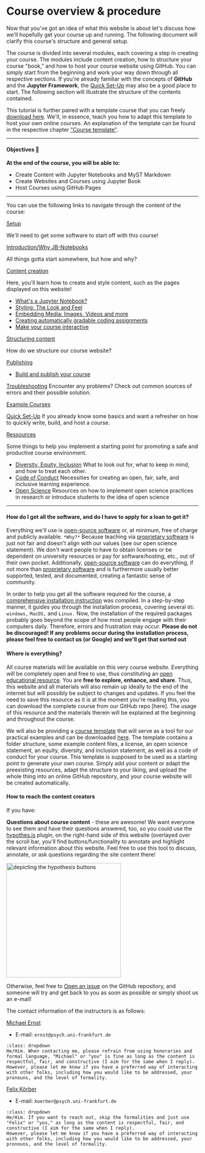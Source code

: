 # Course overview & procedure

Now that you've got an idea of what this website is about let's discuss how we'll hopefully get your course up and running. The following document will clarify this course's structure and general setup.

The course is divided into several modules, each covering a step in creating your course. The modules include content creation, how to structure your course "book," and how to host your course website using GitHub. You can simply start from the beginning and work your way down through all respective sections. If you're already familiar with the concepts of **GitHub** and the **Jupyter Framework**, the [Quick Set-Up](./10min.ipynb) may also be a good place to start.
The following section will illustrate the structure of the contents contained.

This tutorial is further paired with a template course that you can freely [download here](https://github.com/M-earnest/course_template_diler/archive/refs/heads/master.zip). We'll, in essence, teach you how to adapt this template to host your own online courses. An explanation of the template can be found in the respective chapter ["Course template"](https://felixkoerber.github.io/jb/course_template.html).

___

#### Objectives 📍

**At the end of the course, you will be able to:**

* Create Content with Jupyter Notebooks and MyST Markdown
* Create Websites and Courses using Jupyter Book
* Host Courses using GitHub Pages
___

You can use the following links to navigate through the content of the course:

[Setup](./setup/setup.ipynb)

We'll need to get some software to start off with this course! 

[Introduction/Why JB-Notebooks](./intro/whyjb.ipynb)

All things gotta start somewhere, but how and why?

[Content creation](./tutorialcontent/writing.ipynb)

Here, you'll learn how to create and style content, such as the pages displayed on this website!

- [What's a Jupyter Notebook?](.tutorialcontent/writing/cells)
- [Styling: The Look and Feel](./tutorialcontent/writing/styling)
- [Embedding Media: Images, Videos and more](./tutorialcontent/writing/media)
- [Creating automatically gradable coding assignments](./tutorialcontent/writing/nbgrader)
- [Make your course interactive](https://felixkoerber.github.io/jb/tutorialcontent/writing/interactive.html)


[Structuring content](./tutorialcontent/structure)

How do we structure our course website?

[Publishing](./tutorialcontent/publishing/publishing)
- [Build and publish your course](./tutorialcontent/publishing/account)

[Troubleshooting](./tutorialcontent/troubleshooting)
Encounter any problems? Check out common sources of errors and their possible solution.

[Example Courses](./intro/demo)

[Quick Set-Up](./10min.ipynb)
If you already know some basics and want a refresher on how to quickly write, build, and host a course. 

[Ressources](./ressources/info)

Some things to help you implement a starting point for promoting a safe and productive course environment. 

- [Diversity, Equity, Inclusion](https://m-earnest.github.io/Python_for_Psychologists_Winter2022/questionnaires.html)
    What to look out for, what to keep in mind, and how to treat each other.
- [Code of Conduct](https://m-earnest.github.io/Python_for_Psychologists_Winter2022/CoC.html)
    Necessities for creating an open, fair, safe, and inclusive learning experience.
- [Open Science](./openscience/openscience)
    Resources on how to implement open science practices in research or introduce students to the idea of open science
___

#### How do I get all the software, and do I have to apply for a loan to get it?

Everything we'll use is [open-source software](https://en.wikipedia.org/wiki/Open-source_software) or, at minimum, free of charge and publicly available. 
`*Why?*` Because teaching via [proprietary software](https://en.wikipedia.org/wiki/Proprietary_software) is just not fair and doesn't align with our values (see our open science statement). We don't want people to have to obtain licenses or be dependent on university resources or pay for software/hosting, etc., out of their own pocket. Additionally, [open-source software](https://en.wikipedia.org/wiki/Open-source_software) can do everything, if not more than [proprietary software](https://en.wikipedia.org/wiki/Proprietary_software) and is furthermore usually better supported, tested, and documented, creating a fantastic sense of community. 

In order to help you get all the software required for the course, a [comprehensive installation instruction](./setup/setup.ipynb) was compiled. In a step-by-step manner, it guides you through the installation process, covering several `OS`: `windows,` `MacOS,` and `Linux.` Now, the installation of the required packages probably goes beyond the scope of how most people engage with their computers daily. Therefore, errors and frustration may occur.
 **Please do not be discouraged! If any problems occur during the installation process, please feel free to contact us (or Google) and we'll get that sorted out**


#### Where is everything?

All course materials will be available on this very course website. Everything will be completely open and free to use, thus constituting an [open educational resource](https://en.wikipedia.org/wiki/Open_educational_resources). You are **free to explore, enhance, and share**. Thus, this website and all materials will also remain up ideally to the end of the internet but will possibly be subject to changes and updates. If you feel the need to save this resource as it is at the moment you're reading this, you can download the complete course from our GitHub repo [here]. The usage of this resource and the materials therein will be explained at the beginning and throughout the course.

We will also be providing a [course template](https://github.com/M-earnest/course_template_diler) that will serve as a tool for our practical examples and can be downloaded [here](https://github.com/M-earnest/course_template_diler/archive/refs/heads/master.zip). The template contains a folder structure, some example content files, a license, an open science statement, an equity, diversity, and inclusion statement, as well as a code of conduct for your course.
This template is supposed to be used as a starting point to generate your own course. Simply add your content or adapt the preexisting resources, adapt the structure to your liking, and upload the whole thing into an online GitHub repository, and your course website will be created automatically.


#### How to reach the content creators

If you have:

**Questions about course content** - these are awesome! We want everyone to see them and have their questions answered, too, so you could use the [hypothes.is](https://web.hypothes.is/) plugin, on the right-hand side of this website (overlayed over the scroll bar, you'll find buttons/functionality to annotate and highlight relevant information about this website. Feel free to use this tool to discuss, annotate, or ask questions regarding the site content there!

<img src="https://github.com/felixkoerber/jb/blob/main/static/hypothesis.png?raw=true" alt="depicting the hypothesis buttons" class="bg-primary" width="300px">

Otherwise, feel free to [Open an issue](https://github.com/felixkoerber/jb/issues) on the GitHub repository, and someone will try and get back to you as soon as possible or simply shoot us an e-mail!

The contact information of the instructors is as follows:

[Michael Ernst](https://github.com/M-earnest)

- E-mail: `ernst@psych.uni-frankfurt.de`

```{admonition} How do we address one another?
:class: dropdown
He/Him. When contacting me, please refrain from using honoraries and formal language, "Michael" or "you" is fine as long as the content is respectful, fair, and constructive (I aim for the same when I reply).
However, please let me know if you have a preferred way of interacting with other folks, including how you would like to be addressed, your pronouns, and the level of formality.
```

[Felix Körber](https://github.com/felixkoerber)

- E-mail: `koerber@psych.uni-frankfurt.de`

```{admonition} How do we address one another?
:class: dropdown
He/Him. If you want to reach out, skip the formalities and just use "Felix" or "you," as long as the content is respectful, fair, and constructive (I aim for the same when I reply).
However, please let me know if you have a preferred way of interacting with other folks, including how you would like to be addressed, your pronouns, and the level of formality.
```


